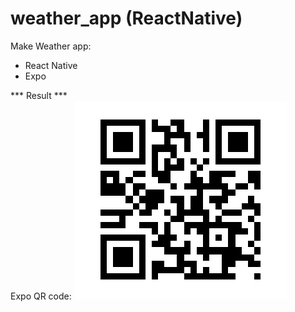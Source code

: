# weather_app (ReactNative)
Make Weather app:
 - React Native
 - Expo

*** Result *** <br>
Expo QR code: 
![alt text](expo_QR_code.png)

